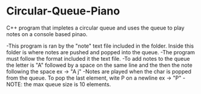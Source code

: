 # Circular-Queue-Piano
C++ program that impletes a circular queue and uses the queue to play notes on a console based pinao.

-This program is ran by the "note" text file included in the folder. Inside this folder is where notes are pushed and popped into the queue. 
-The program must follow the format included it the text file. 
-To add notes to the queue the letter is "A" followed by a space on the same line and the then the note following the space ex -> "A j"
-Notes are played when the char is popped from the queue. To pop the last element, wite P on a newline ex -> "P"
-NOTE: the max queue size is 10 elements.
